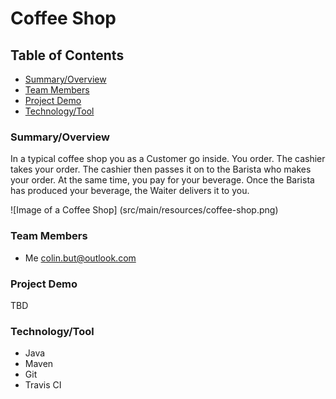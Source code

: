 # Coffee Shop

## Table of Contents

* [Summary/Overview](#summary-overview)
* [Team Members](#team-members)
* [Project Demo](#project-demo)
* [Technology/Tool](#tech-tool)


### <a name="summary-overview"></a>Summary/Overview
In a typical coffee shop you as a Customer go inside. You order. The cashier takes your order. The cashier then passes it on to the Barista who makes your order. At the same time, you pay for your beverage. 
Once the Barista has produced your beverage, the Waiter delivers it to you. 

![Image of a Coffee Shop]
(src/main/resources/coffee-shop.png)

### <a name="team-members"></a>Team Members
* Me <colin.but@outlook.com>

### <a name="project-demo"></a>Project Demo
TBD

### <a name="tech-tool"></a>Technology/Tool
* Java
* Maven
* Git
* Travis CI

